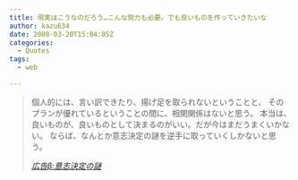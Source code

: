 ```yaml
---
title: 現実はこうなのだろう…こんな努力も必要。でも良いものを作っていきたいな
author: kazu634
date: 2008-03-20T15:04:05Z
categories:
  - Quotes
tags:
  - web

---
```

<div class="section">
<blockquote title="広告β" cite="http://kokokubeta.livedoor.biz/archives/51339884.html">
<p>
      個人的には、言い訳できたり、揚げ足を取られないということと、 そのプランが優れているということの間に、相関関係はないと思う。 本当は、良いものが、良いものとして決まるのがいい。だが今はまだうまくいかない。 ならば、なんとか意志決定の謎を逆手に取っていくしかないと思う。
</p>
    
<p>
<cite><a href="http://kokokubeta.livedoor.biz/archives/51339884.html" onclick="__gaTracker('send', 'event', 'outbound-article', 'http://kokokubeta.livedoor.biz/archives/51339884.html', '広告β:意志決定の謎');" target="_blank">広告β:意志決定の謎</a></cite>
</p>
</blockquote>
</div>
